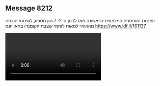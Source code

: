## Message 8212

הצנחת האפסניה המבצעית הראשונה מאז לבנון ה-2: 
7 טון תספוק לוגיסטי הוצנחו מהאוויר למאות לוחמי עוצבת הקומנדו בחאן יונס
https://www.idf.il/161137

![Video](./8212/8212_media.mp4)
